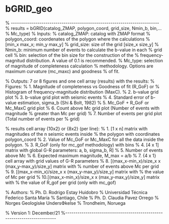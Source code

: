 # bGRID_geo
% -------------------------------------------------------------------------
% results = bGRID(catalog_ZMAP, polygon_coord, grid_size, Nmin_b, bin,...
%                   Mc_type)
% Inputs:
%       catalog_ZMAP: catalog with ZMAP format
%       polygon_coord: coordenates of the polygon where the calculations
%                       [min_x max_x; min_y max_y]
%       grid_size: size of the grid [size_x size_y]
%       Nmin_b: minimum number of events to calculate the b-value in each
%       grid cell
%       bin: selection of the bin size for the construction of the
%       frequency-magnitud distribution. A value of 0.1 is recommended.
%       Mc_type: selection of magnitude of completeness calculation
%       methodology. Options are maximum curvature (mc_maxc) and goodness
%       of fit.

% Outputs: 7 or 8 figures and one cell array (results) with the results:
%          Figures:
%           1. Magnitude of completeness vs Goodness of fit (R_GoF) or 
%              Histogram of frequency-magnitude distribution (MaxC). 
%           2. b-value grid plot
%           3. b-value grid plot with seismic events
%           4. Standard error of b-value estimation, sigma_b (Shi & Bolt, 1982)
%           5. Mc_GoF + R_GoF or Mc_MaxC grid plot
%           6. Count above Mc grid plot (Number of events with magnitude
%           greater than Mc per grid)
%           7. Number of events per grid plot (Total number of events per 
%           grid)

%           results cell array {10x2} or {8x2} (per line):
%           1. [1 x n] matrix with magnitudes of the n seismic events inside
%           the polygon with coordinates polygon_coord
%           2. Value of Mc_GoF or Mc_MaxC for all the data inside the polygon.
%           3. R_GoF (only for mc_gof methodology) with bins
%           4. [4 x 1] matrix with global G-R parameters: a, b, sigma_b, R]
%           5. Number of events above Mc
%           6. Expected maximum magnitude, M_max = a/b
%           7. {4 x 1} cell array with grid values of G-R parameters
%           8. [(max_x-min_x)/size_x x (max_y-max_y)/size_y] matrix with
%              number of events above Mc per grid
%           9. [(max_x-min_x)/size_x x (max_y-max_y)/size_y] matrix with
%              the value of Mc per grid
%           10.[(max_x-min_x)/size_x x (max_y-max_y)/size_y] matrix with
%              the value of R_gof per grid (only with mc_gof)

% Authors: 
% Ph. D. Rodrigo Estay Huidobro
%        Universidad Técnica Federico Santa María
%        Santiago, Chile
% Ph. D. Claudia Pavez Orrego
%        Norges Geologiske UndersФkelse
%        Trondheim, Noruega

% Version 1: December/21
%-------------------------------------------------------------------------

